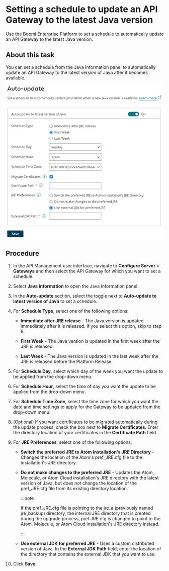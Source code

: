 # Setting a schedule to update an API Gateway to the latest Java version 

<head>
  <meta name="guidename" content="API Management"/>
  <meta name="context" content="GUID-30adbb17-637c-4d00-8e48-70715722b07c"/>
</head>


Use the Boomi Enterprise Platform to set a schedule to automatically update an API Gateway to the latest Java version.

## About this task

You can set a schedule from the Java Information panel to automatically update an API Gateway to the latest version of Java after it becomes available.

![The Auto-update settings to set a schedule to automatically update an API Gateway when a new version of Java is available. Select the Schedule Type, the date, time, and timezone for the update, whether to migrate certificates, and the JRE preferences.](../Images/img-int-java_auto_update_664a54fd-8dd6-45a5-8f13-e02d0106a0e4.png)


## Procedure

1.  In the API Management user interface, navigate to **Configure Server** \> **Gateways** and then select the API Gateway for which you want to set a schedule.

2.  Select **Java Information** to open the Java Information panel.

3.  In the **Auto-update** section, select the toggle next to **Auto-update to latest version of Java** to set a schedule.

4.  For **Schedule Type**, select one of the following options:

    -   **Immediate after JRE release** - The Java version is updated immediately after it is released. If you select this option, skip to step 8.

    -   **First Week** - The Java version is updated in the first week after the JRE is released.

    -   **Last Week** - The Java version is updated in the last week after the JRE is released before the Platform Release.

5.  For **Schedule Day**, select which day of the week you want the update to be applied from the drop-down menu.

6.  For **Schedule Hour**, select the time of day you want the update to be applied from the drop-down menu.

7.  For **Schedule Time Zone**, select the time zone for which you want the date and time settings to apply for the Gateway to be updated from the drop-down menu.

8.  (Optional) If you want certificates to be migrated automatically during the update process, check the box next to **Migrate Certificates**. Enter the directory location of your certificates in the **Certificate Path** field.

9.  For **JRE Preferences**, select one of the following options:

    -   **Switch the preferred JRE to Atom Installation's JRE Directory** - Changes the location of the Atom's pref_JRE.cfg file to the installation's JRE directory.

    -   **Do not make changes to the preferred JRE** - Updates the Atom, Molecule, or Atom Cloud installation's JRE directory with the latest version of Java, but does not change the location of the pref_JRE.cfg file from its existing directory location.

        :::note 
        
        If the pref_JRE.cfg file is pointing to the jre_a (previously named jre_backup) directory, the internal JRE directory that is created during the upgrade process, pref.JRE.cfg is changed to point to the Atom, Molecule, or Atom Cloud installation's JRE directory instead.

        :::

    -   **Use external JDK for preferred JRE** - Uses a custom distributed version of Java. In the **External JDK Path** field, enter the location of the directory that contains the external JDK that you want to use.
10. Click **Save**. 